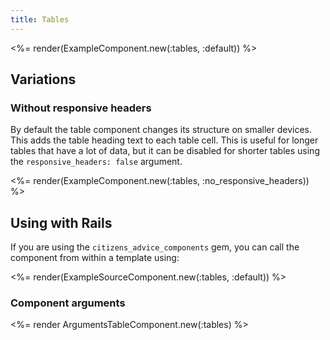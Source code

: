 ```yaml
---
title: Tables
---
```


<%= render(ExampleComponent.new(:tables, :default)) %>

## Variations

### Without responsive headers

By default the table component changes its structure on smaller devices. This adds the table heading text to each table cell.
This is useful for longer tables that have a lot of data, but it can be disabled for shorter tables using the `responsive_headers: false` argument.

<%= render(ExampleComponent.new(:tables, :no_responsive_headers)) %>

## Using with Rails

If you are using the `citizens_advice_components` gem, you can call the component from within a template using:

<%= render(ExampleSourceComponent.new(:tables, :default)) %>

### Component arguments

<%= render ArgumentsTableComponent.new(:tables) %>
